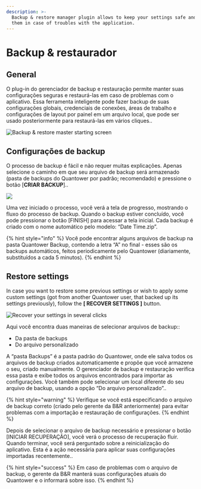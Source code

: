 ```yaml
---
description: >-
  Backup & restore manager plugin allows to keep your settings safe and restore
  them in case of troubles with the application.
---
```


# Backup & restaurador

## General

O plug-in do gerenciador de backup e restauração permite manter suas configurações seguras e restaurá-las em caso de problemas com o aplicativo. Essa ferramenta inteligente pode fazer backup de suas configurações globais, credenciais de conexões, áreas de trabalho e configurações de layout por painel em um arquivo local, que pode ser usado posteriormente para restaurá-las em vários cliques..

![Backup &amp; restore master starting screen](../.gitbook/assets/backupmanager.png)

## Configurações de backup

O processo de backup é fácil e não requer muitas explicações. Apenas selecione o caminho em que seu arquivo de backup será armazenado \(pasta de backups do Quantower por padrão; recomendado\) e pressione o botão \[**CRIAR BACKUP**\]..

![](../.gitbook/assets/backupsettings1.png)

Uma vez iniciado o processo, você verá a tela de progresso, mostrando o fluxo do processo de backup. Quando o backup estiver concluído, você pode pressionar o botão \[FINISH\] para acessar a tela inicial. Cada backup é criado com o nome automático pelo modelo: “Date Time.zip”.

{% hint style="info" %}
Você pode encontrar alguns arquivos de backup na pasta Quantower Backup, contendo a letra “A” no final - esses são os backups automáticos, feitos periodicamente pelo Quantower \(diariamente, substituídos a cada 5 minutos\).
{% endhint %}

## Restore settings

In case you want to restore some previous settings or wish to apply some custom settings \(got from another Quantower user, that backed up its settings previously\), follow the **\[ RECOVER SETTINGS \]** button.

![Recover your settings in several clicks](../.gitbook/assets/restoresettings.png)

Aqui você encontra duas maneiras de selecionar arquivos de backup::

* Da pasta de backups 
* Do arquivo personalizado

A “pasta Backups” é a pasta padrão do Quantower, onde ele salva todos os arquivos de backup criados automaticamente e propõe que você armazene o seu, criado manualmente. O gerenciador de backup e restauração verifica essa pasta e exibe todos os arquivos encontrados para importar as configurações. Você também pode selecionar um local diferente do seu arquivo de backup, usando a opção “Do arquivo personalizado”..

{% hint style="warning" %}
Verifique se você está especificando o arquivo de backup correto \(criado pelo gerente da B&R anteriormente\) para evitar problemas com a importação e restauração de configurações.
{% endhint %}

Depois de selecionar o arquivo de backup necessário e pressionar o botão \[INICIAR RECUPERAÇÃO\], você verá o processo de recuperação fluir. Quando terminar, você será perguntado sobre a reinicialização do aplicativo. Esta é a ação necessária para aplicar suas configurações importadas recentemente..

{% hint style="success" %}
Em caso de problemas com o arquivo de backup, o gerente da B&R manterá suas configurações atuais do Quantower e o informará sobre isso.
{% endhint %}

